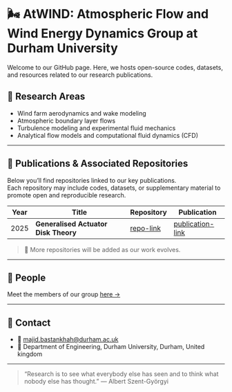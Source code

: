 # 🌬️ AtWIND: Atmospheric Flow and Wind Energy Dynamics Group at Durham University

Welcome to our GitHub page. Here, we hosts open-source codes, datasets, and resources related to our research publications.

## 🔬 Research Areas

- Wind farm aerodynamics and wake modeling  
- Atmospheric boundary layer flows  
- Turbulence modeling and experimental fluid mechanics  
- Analytical flow models and computational fluid dynamics (CFD)   

---

## 📘 Publications & Associated Repositories

Below you’ll find repositories linked to our key publications.  
Each repository may include codes, datasets, or supplementary material to promote open and reproducible research.

| Year | Title | Repository | Publication |
|------|--------|------------|------------|
| 2025 | **Generalised Actuator Disk Theory** | [repo-link](https://github.com/AtWIND-lab/Generalised-Actuator-Disk-theory) | [publication-link](https://arxiv.org/abs/2510.08213)


> 🧩 More repositories will be added as our work evolves.  

---

## 👥 People

Meet the members of our group [here →](https://github.com/AtWIND-lab/.github/blob/main/Profile/people.md)

---

## 🧭 Contact

- 📧 [majid.bastankhah@durham.ac.uk](mailto:majid.bastankhah@durham.ac.uk)  
- 📍 Department of Engineering, Durham University, Durham, United kingdom  

---

> “Research is to see what everybody else has seen and to think what nobody else has thought.” — Albert Szent-Györgyi
